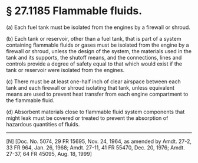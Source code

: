 # § 27.1185   Flammable fluids.

(a) Each fuel tank must be isolated from the engines by a firewall or shroud. 


(b) Each tank or reservoir, other than a fuel tank, that is part of a system containing flammable fluids or gases must be isolated from the engine by a firewall or shroud, unless the design of the system, the materials used in the tank and its supports, the shutoff means, and the connections, lines and controls provide a degree of safety equal to that which would exist if the tank or reservoir were isolated from the engines. 


(c) There must be at least one-half inch of clear airspace between each tank and each firewall or shroud isolating that tank, unless equivalent means are used to prevent heat transfer from each engine compartment to the flammable fluid. 


(d) Absorbent materials close to flammable fluid system components that might leak must be covered or treated to prevent the absorption of hazardous quantities of fluids.



---

[N] [Doc. No. 5074, 29 FR 15695, Nov. 24, 1964, as amended by Amdt. 27-2, 33 FR 964, Jan. 26, 1968; Amdt. 27-11, 41 FR 55470, Dec. 20, 1976; Amdt. 27-37, 64 FR 45095, Aug. 18, 1999] 




